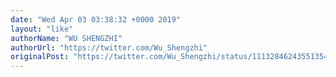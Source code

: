 ```yaml
---
date: "Wed Apr 03 03:38:32 +0000 2019"
layout: "like"
authorName: "WU SHENGZHI"
authorUrl: "https://twitter.com/Wu_Shengzhi"
originalPost: "https://twitter.com/Wu_Shengzhi/status/1113284624355135489"
---
```


